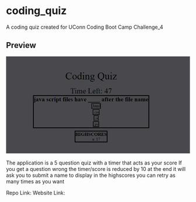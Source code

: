 # coding_quiz
A coding quiz created for UConn Coding Boot Camp Challenge_4

## Preview

![preview of the quiz](./assets/Images/coding_quiz_image.png)


The application is a 5 question quiz with a timer that acts as your score
If you get a question wrong the timer/score is reduced by 10
at the end it will ask you to submit a name to display in the highscores
you can retry as many times as you want

Repo Link:
Website Link:

